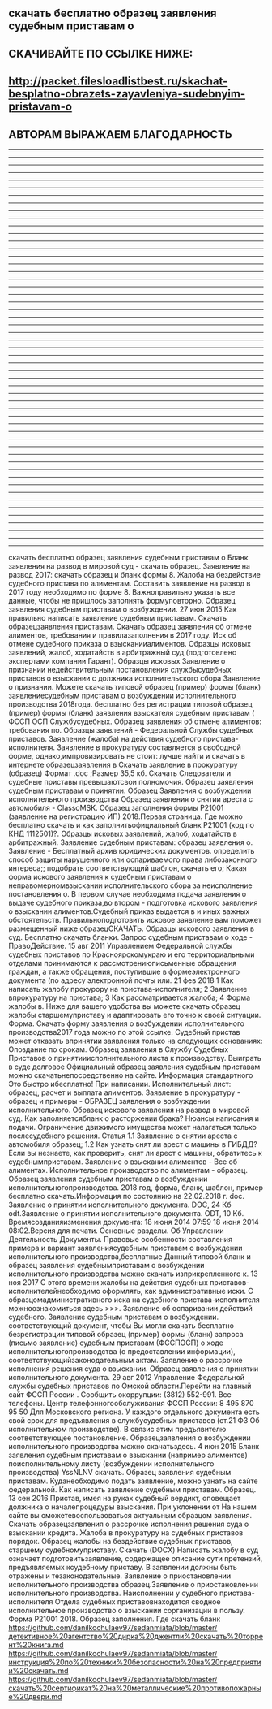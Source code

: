 скачать бесплатно образец заявления судебным приставам о
--------------------------------------------------
СКАЧИВАЙТЕ ПО ССЫЛКЕ НИЖЕ:
--------------------------------------------------
http://packet.filesloadlistbest.ru/skachat-besplatno-obrazets-zayavleniya-sudebnyim-pristavam-o
--------------------------------------------------
АВТОРАМ ВЫРАЖАЕМ БЛАГОДАРНОСТЬ
--------------------------------------------------
--------------------------------------------------
--------------------------------------------------
--------------------------------------------------
--------------------------------------------------
--------------------------------------------------
--------------------------------------------------
--------------------------------------------------
--------------------------------------------------
--------------------------------------------------
--------------------------------------------------
--------------------------------------------------
--------------------------------------------------
--------------------------------------------------
--------------------------------------------------
--------------------------------------------------
--------------------------------------------------
--------------------------------------------------
--------------------------------------------------
--------------------------------------------------
--------------------------------------------------
--------------------------------------------------
--------------------------------------------------
--------------------------------------------------
--------------------------------------------------
--------------------------------------------------
--------------------------------------------------
--------------------------------------------------
--------------------------------------------------
--------------------------------------------------
--------------------------------------------------
--------------------------------------------------
--------------------------------------------------
--------------------------------------------------
--------------------------------------------------
--------------------------------------------------
--------------------------------------------------
--------------------------------------------------
--------------------------------------------------
--------------------------------------------------
--------------------------------------------------
--------------------------------------------------
--------------------------------------------------
--------------------------------------------------
--------------------------------------------------
--------------------------------------------------
--------------------------------------------------
--------------------------------------------------
--------------------------------------------------
--------------------------------------------------
--------------------------------------------------
--------------------------------------------------
--------------------------------------------------
--------------------------------------------------
скачать бесплатно образец заявления судебным приставам о Бланк заявления на развод в мировой суд - скачать образец. Заявление на развод 2017: скачать образец и бланк формы 8. Жалоба на бездействие судебного пристава по алиментам. Составить заявление на развод в 2017 году необходимо по форме 8. Важноправильно указать все данные, чтобы не пришлось заполнять формуповторно. Образец заявления судебным приставам о возбуждении. 27 июн 2015  Как правильно написать заявление судебным приставам. Скачать образецзаявления приставам. Скачать образец заявления об отмене алиментов, требования и правилазаполнения в 2017 году. Иск об отмене судебного приказа о взысканииалиментов. Образцы исковых заявлений, жалоб, ходатайств в арбитражный суд (подготовлено экспертами компании Гарант). Образцы исковых Заявление о признании недействительным постановления службысудебных приставов о взыскании с должника исполнительского сбора Заявление о признании. Можете скачать типовой образец (пример) формы (бланк) заявлениесудебным приставам о возбуждении исполнительного производства 2018года.  бесплатно без регистрации типовой образец (пример) формы (бланк) заявления взыскателя судебным приставам ( ФССП  ОСП Службусудебных. Образец заявления об отмене алиментов: требования по. Образцы заявлений - Федеральной Службы судебных приставов. Заявление (жалоба) на действия судебного пристава-исполнителя. Заявление в прокуратуру составляется в свободной форме, однако,импровизировать не стоит: лучше найти и скачать в интернете образецзаявления в  Скачать заявление в прокуратуру (образец) Формат .doc ;Размер 35,5 кб. Скачать  Следователи и судебные приставы превышаютсвои полномочия. Образец заявления судебным приставам о принятии. Образец Заявления о возбуждении исполнительного производства
Образец заявления о снятии ареста с автомобиля - ClassoMSK. Образец заполнения формы Р21001 (заявление на регистрацию ИП) 2018.Первая страница. Где можно бесплатно скачать и как заполнитьофициальный бланк Р21001 (код по КНД 1112501)?. Образцы исковых заявлений, жалоб, ходатайств в арбитражный. Заявление судебным приставам: образец заявления о. Заявление - Бесплатный архив юридических документов. определить способ защиты нарушенного или оспариваемого права либозаконного интереса;; подобрать соответствующий шаблон, скачать его; Какая форма искового заявления к судебным приставам о неправомерномвзыскании исполнительского сбора за неисполнение постановления о. В первом случае необходима подача заявления о выдаче судебного приказа,во втором - подготовка искового заявления о взыскании алиментов.Судебный приказ выдается в  и иных важных обстоятельств. Правильноподготовить исковое заявление вам поможет размещенный ниже образецСКАЧАТЬ. Образцы искового заявления в суд. Бесплатно скачать бланки. Запрос судебным приставам о ходе  - ПравоДействие. 15 авг 2011  Управлением Федеральной службы судебных приставов по Красноярскомукраю и его территориальными отделами принимаются к рассмотрениюписьменные обращения граждан, а также обращения, поступившие в формеэлектронного документа (по адресу электронной почты или. 21 фев 2018  1 Как написать жалобу прокурору на пристава-исполнителя; 2 Заявление впрокуратуру на пристава; 3 Как рассматривается жалоба; 4 Форма жалобы в. Ниже для вашего удобства вы можете скачать образец жалобы старшемуприставу и адаптировать его точно к своей ситуации. Форма. Скачать форму заявления о возбуждении исполнительного производства2017 года можно по этой ссылке. Судебный пристав может отказать впринятии заявления только на следующих основаниях: Опоздание по срокам. Образец заявления в Службу Судебных Приставов о принятииисполнительного листа к производству. Выиграть в суде долговое Официальный образец заявления судебным приставам можно скачатьнепосредственно на сайте. Информация стандартного  Это быстро ибесплатно! При написании. Исполнительный лист: образец, расчет и выплата алиментов. Заявление в прокуратуру - образец и примеры -
ОБРАЗЕЦ заявления о возбуждении исполнительного. Образец искового заявления на развод в мировой суд. Как заполняетсябланк о расторжении брака? Нюансы написания и подачи. Ограничение движимого имущества может налагаться только послесудебного решения. Статья  1.1 Заявление о снятии ареста с автомобиля образец; 1.2 Как узнать снят ли арест с машины в ГИБДД?  Если вы незнаете, как проверить, снят ли арест с машины, обратитесь к судебнымприставам. Заявление о взыскании алиментов - Все об алиментах. Исполнительное производство по алиментам - образец. Образец заявления судебным приставам о возбуждении исполнительногопроизводства. 2018 год, форма, бланк, шаблон, пример бесплатно скачать.Информация по состоянию на 22.02.2018 г. doc. Заявление о принятии исполнительного документа. DOC, 24 Кб  odt.Заявление о принятии исполнительного документа. ODT, 10 Кб. Времясозданияизменения документа: 18 июня 2014 07:59  18 июня 2014 08:02.Версия для печати. Основные разделы. Об Управлении  Деятельность Документы. Правовые особенности составления примера и вариант заявлениясудебным приставам о возбуждении исполнительного производства,бесплатные  Данный типовой бланк и образец заявления судебнымприставам о возбуждении исполнительного производства можно скачать изприкрепленного к. 13 ноя 2017  С этого времени жалобы на действия судебных приставов-исполнителейнеобходимо оформлять, как административные иски. С образцомадминистративного иска на судебного пристава-исполнителя можноознакомиться здесь >>>. Заявление об оспаривании действий судебного. Заявление судебным приставам о возбуждении. соответствующий документ, чтобы Вы могли скачать бесплатно безрегистрации типовой образец (пример) формы (бланк) запроса (письмо заявление) судебным приставам (ФССПОСП) о ходе исполнительногопроизводства (о предоставлении информации), соответствующийзаконодательным актам. Заявление о рассрочке исполнения решения суда о взыскании. Образец заявления о принятии исполнительного документа. 29 авг 2012  Управление Федеральной службы судебных приставов по Омской области.Перейти на главный сайт ФССП России . Сообщить окоррупции: (3812) 552-991. Все телефоны. Центр телефонногообслуживания ФССП России: 8 495 870 95 50 Для Московского региона. У каждого отдельного документа есть свой срок для предъявления в службусудебных приставов (ст.21 ФЗ Об исполнительном производстве). В связис этим предъявителю  соответствующее постановление. Образецзаявления о возбуждении исполнительного производства можно скачатьздесь.
4 июн 2015  Бланк заявления судебным приставам о взыскании (например алиментов) поисполнительному листу (возбуждении исполнительного производства) YssNLNV скачать. Образец заявления судебным приставам. Куданеобходимо подать заявление, можно узнать на сайте федеральной. Как написать заявление судебным приставам. Образец. 13 сен 2016  Пристав, имея на руках судебный вердикт, оповещает должника о началепроцедуры взыскания. При уклонении от  На нашем сайте вы сможетевоспользоваться актуальным образцом заявления. Скачать образецзаявления о рассрочке исполнения решения суда о взыскании кредита. Жалоба в прокуратуру на судебных приставов  порядок. Образец жалобы на бездействие судебных приставов, старшему судебномуприставу. Скачать (DOCX)  Написать жалобу в суд означает подготовитьзаявление, содержащее описание сути претензий, предъявляемых ксудебному приставу. В заявлении должны быть отражены и тезаконодательные. Заявление о приостановлении исполнительного производства образец.Заявление о приостановлении исполнительного производства. Наисполнении у судебного пристава-исполнителя Отдела судебных приставовнаходится сводное исполнительное производство о взыскании сорганизации в пользу. Форма Р21001 2018. Образец заполнения. Где скачать бланк
https://github.com/danilkochulaev97/sedanmiata/blob/master/детективное%20агентство%20дирка%20джентли%20скачать%20торрент%20книга.md
https://github.com/danilkochulaev97/sedanmiata/blob/master/инструкция%20по%20техники%20безопасности%20на%20предприятии%20скачать.md
https://github.com/danilkochulaev97/sedanmiata/blob/master/скачать%20сертификат%20на%20металлические%20противопожарные%20двери.md